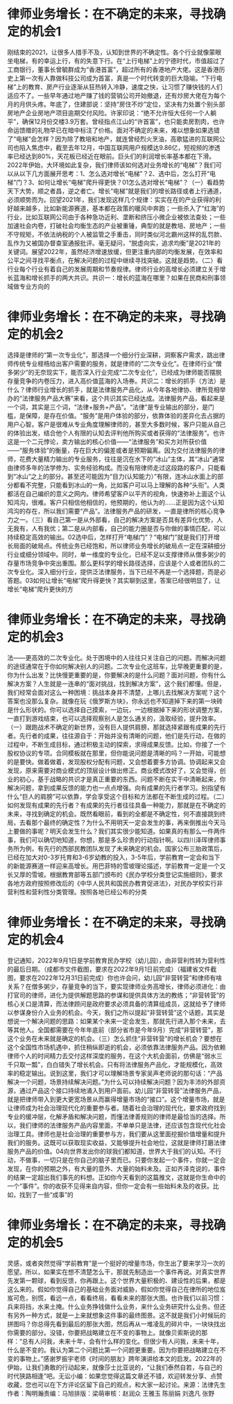# 律师业务增长：在不确定的未来，寻找确定的机会1

刚结束的2021，让很多人措手不及，认知到世界的不确定性。各个行业就像蒙眼坐电梯，有的幸运上行，有的失意下行。在“上行电梯”上的宁德时代，市值超过了工商银行，董事长曾毓群成为“香港首富”，超过所有的香港地产大佬。这是香港历史上第一次有人靠做科技公司成为首富，真是一个时代转变的巨大隐喻。“下行电梯”上的教育、房产行业逐渐从狂热转入冷静，速度之快，让习惯了赚快钱的人们适应不了。一些早年通过地产赚了钱的营销公司开始撤退，还有炒房大佬在为每个月的月供头疼。年底了，住建部说：坚持“房住不炒”定位，坚决有力处置个别头部房地产企业房地产项目逾期交付风险。许家印说：“绝不允许恒大任何一个人躺平”，确保12月份交楼3.9万套。曾经指点江山的“许首富”，也只能卖房割肉，也许命运馈赠的礼物早已在暗中标注了价格。面对不确定的未来，难以想象如果选错了“电梯”会怎样？因为除了教培和地产，就连曾经烈火烹油，高歌猛进的互联网公司也陷入焦虑中，截至去年12月，中国互联网用户规模达9.86亿，短视频的渗透率已经达到80%，天花板已经近在眼前。巨头们的利润增长率基本都在下滑。2022年伊始，大环境如此复杂，我们律师该如何选对业务增长的“电梯”？我们可以从以下几方面展开思考：1、怎么选对增长“电梯”？2、选中后，怎么打开“电梯”门？3、如何让增长“电梯”爬升得更快？01怎么选对增长“电梯”？（一）看趋势天下大势，顺之者昌，逆之者亡。增长“电梯”就是我们的增长路径或者上行通道，必须顺势而为。回望2021年，我们发现这样几个规律：实实在在的产业获得的利好越来越多，比如新能源赛道，基本都在政策的暖风中奔跑；一些杀入了“红海”的行业，比如互联网公司由于各种急功近利、垄断和挤压小微企业被依法查处；一些加速社会内卷，打破社会均衡生态的产业被重锤，典型的就是教培、房地产；一些不守规矩，不依法纳税的个人被监管之手重击，同时类似河北霸州这样的乱罚款、乱作为又被国办督查室通报批评。毫无疑问，“脱虚向实，追求均衡”是2021年的关键词。展望2022年，虽然经济增速放缓，但更注重内部的均衡发展，在效率和公平之间寻找平衡点，在解决问题的过程中继续寻找突破。这就是趋势。（二）看行业每个行业有着自己的发展周期和节奏规律。律师行业的高增长必须建立关于增长蓝海和增长抓手的两大共识。共识一：增长的蓝海在哪里？如果在民商和刑事领域做专业方向的

# 律师业务增长：在不确定的未来，寻找确定的机会2

选择是律师的“第一次专业化”，那选择一个细分行业深耕，洞察客户需求，跳出律师传统专业桎梏给出客户需要的服务，就是律师的“二次专业化”。在律师行业“僧多粥少”的无奈现实下，能否深入行业完成“二次专业化”，已经成为律师能否摆脱存量竞争的内卷压力，进入高价值蓝海的入场券。共识二：增长的抓手（方法）是什么？律师行业增长的抓手，就是法律服务产品化，从今年各地律协、律所竞相举办的“法律服务产品大赛”来看，这个共识其实已经达成。法律服务产品，看起来是一个词，其实是三个词，“法律+服务+产品”。“法律”是专业输出的部分，是门槛，是保障，是存在价值。“服务”是用户体验的部分，依靠体验的差异化去占据的用户心智。客户是很难从专业角度理解律师的，甚至大多数时候，客户只能从自己的体验出发，结合他个人有限的认知去评判他所购买或者获得的“法律服务”。也许这是一个二元悖论，卖方输出的核心价值——“法律服务”和买方对所获价值——“服务体验”的衡量，存在巨大的偏差或者是预期偏离。因为交付法律服务的律师，花费大量精力输出的专业服务，往往是沉在水下的“冰山”主体，其“冰山”通常由律师多年的法学修为、实务经验构成。而没有陪律师走过这段路的客户，只能看到“冰山”之上的部分。甚至还可能因为“目力(认知能力）”有限，连冰山水面上的部分都看不完整，只能看到冰山的一角，比如客户可以马上理解的各种“头衔”。人类都活在自己编织的意义之网内。律师希望客户以平齐的视角，快速弥补上面这个认知鸿沟，很难。客户只相信他相信的，他预期的，他认为的……正是因为这个认知鸿沟的存在，所以我们需要“产品”。法律服务产品的研发，一直是律所的核心竞争力之一。（三）看自己第一是从外部看，自己的解决方案是否具有差异化优势，人无我有，人有我优；第二是从内部看，自己的能力圈是否与你做的事情匹配，可以持续稳定高效的输出。02选中后，怎样打开“电梯门”？“电梯门”就是我们打开增长局面的破局点。传统业务已经饱和，所以律师业务增长的破局点一定在深耕细分行业或细分领域中。同时，单一维度的专业化，已经不足以支撑律师从僧多粥少的存量市场竞争中突出重围。那么更科学的增长路径选择，应该是个人或者团队的二次专业化。深入细分行业，提供泛法律服务，当下已经不再是一个选择题，而是必答题。03如何让增长“电梯”爬升得更快？其实聊到这里，答案已经很明显了，让增长“电梯”爬升更快的方

# 律师业务增长：在不确定的未来，寻找确定的机会3

法——更高效的二次专业化。处于困境中的人往往只关注自己的问题。而解决问题的途径通常在于你如何解决别人的问题。二次专业化这班车，比早晚更重要的是，你为什么出发？比快慢更重要的是，你要解决的是什么问题？面对问题，你有什么解决方案？人生就是一连串的“面对挑战，找到解决方案”，这个我们都懂。但是，我们经常会面对这么一种困境：挑战本身并不清楚，上哪儿去找解决方案呢？这个答案也没那么复杂。就像在玩《俄罗斯方块》，你永远也不知道掉下来的第一块砖是什么形状的。你可以选择自己摸索，一边玩，一边根据掉下来的形状调整方案，一直打到游戏结束，也可以选择观察别人是怎么通关的，汲取经验，提升效率。（一）跟跑战术不确定的新世界，没有巨人提供肩膀，那就选择紧跟有成果的先行者。先行者的成果，往往源自于：开始并没有清晰的问题，他们是先行动，在做的过程中，不断生成目标，通过积极主动的探索，求得成果反馈。比如，你接了一个股权协议的专项。合同模板就在那里，但你能说问题是清晰的吗？一开始，可能想的是要快。做着做着，发现股权分配有问题，又会想着要多方协调。协调起来又会发现，原来需要对商业模式的顶层设计做出修正。商业模式改好了，又会觉得，创业的初心，基于战略的共识才是真正重要的东西。问题不断在实干中清晰起来，你解决问题，拿到成果反馈的能力也一点点增强。向有成果的先行者学习。别指望有什么“巨人的肩膀”可以依靠，学会享受这个目标和方法都在不断生成的过程。（二）如何发现有成果的先行者？有成果的先行者往往具备一种能力，那就是在不确定的未来，寻找到确定的机会。既然看眼前，看到的全都是不确定性，何不直接跳到终局，去看那个最终的确定性？为什么不用明天一定会发生的事，再来倒推出今天马上要做的事呢？明天会发生什么？我们其实很少能知道。如果真的有那么一件两件事，我们可以确切地知道，你想，那是多么珍贵的行动指针啊。以四川泽珲律师事务所为例，有先行的西部民教团队发现了未来确定的机会。国家公布三胎政策后，已经在加大对0-3岁托育和3-6岁幼教的投入，3-5年后，学前教育一定会和当下的新能源赛道一样迎来高增长。用巴菲特的雪坡理论描述，学前教育一定是一个又长又厚的雪坡。根据教育部等五部门颁布的《民办学校分类登记实施细则》，要求各地方政府按照修改后的《中华人民共和国民办教育促进法》，对民办学校实行非营利性和营利性分类管理。按照各地已经公布的分类

# 律师业务增长：在不确定的未来，寻找确定的机会4

登记通知，2022年9月1日是学前教育民办学校（幼儿园），由非营利性转为营利性的最后日期。（成都市文件截图，要求在2022年9月1日前完成）（福建省文件截图，要求在2022年12月31日前完成）你也许会问，幼儿园“非营转营”和律师有啥关系？在僧多粥少，存量竞争的当下，要实现律师业务高增长，律师必须进化：由打官司的律师，进化为提供解题思路的参谋和提供具体方法的教练；“非营转营”的核心关口是清算，而法律顾问是政府要求必须具备的清算组成员，这就给予了律师以参谋身份介入业务的机会。今天，我们之所以提起“非营转营”这个话题，其实是想说一个解决问题的思路：如果某个未来一定会发生，那就先行进入那个未来，去等其他人。全国都需要在今年年底前（部分省市是今年9月）完成“非营转营”，那这个业务在未来就是确定的机会。（三）怎么抓住“非营转营”的增长机会？要想在这个全国性市场机遇中，抓住稍纵即逝的机会，必须依靠法律服务产品。因为依赖律师个人的时间精力去交付这样深度的服务，在这个大机会面前，仿佛是“弱水三千只取一瓢”，白白错失了增长机会。只有将法律服务产品化，才能规模化，高效率的稳定输出。说到这里，我们才可以理解场景专家吴声老师说的那句话：“产品解决一个问题，场景持续解决问题。”为什么可以持续解决问题？因为丰沛的外部资源，通过产品这个接口持续地涌入到用户面前。幼儿园“非营转营”法律服务产品，就是把律师带入到更大更宽场景从而赢得增量市场的“接口”。这个增量市场，就是让律师成为社会治理现代化的重要参与者。随着社会治理的现代化，要求政府找到专业的缓冲层，化解矛盾和解决问题，而懂法律善规则的律师是最恰当的选择。所以，我们律师的法律服务产品内容里面，不单单只是法律，还应该包含现代化社会治理工具。律师也是社会治理的重要参与方，我们要从这里面挖掘价值增量和提升我们的服务。这既可以获取现实收益，又能够提升社会地位，这就是律师打磨法律服务产品的价值。04向世界发出你的球我们都知道，世界大于我们的认知。不行动，不做事，一切只是在你自己的脑子里而已。只要你发起一个事件，你就一定会发现，在你的预期之外，有大量的意外、大量的始料未及。正如齐泽克说的，事件的结果一定超出我们事先的料想。正如你今天看到的这篇推文，这就是你生命中的一个“事件”。你的收获不见得来自内容，但你一定会有一些始料未及的收获。比如，找到了一些“成事”的

# 律师业务增长：在不确定的未来，寻找确定的机会5

灵感，或者突然觉得“学前教育”是一个挺好的增量市场，你生出了要来学习一次的愿望。所以，如果实在想不清楚怎么干，那就先制造出一个事件再说。对真实世界先发第一颗球，看到反馈，你再跟上。这个世界大量积极的、建设性的后果，都是这么来的。假如你觉得自己的基础业务面对威胁，假如你觉得自己在律所的地位岌岌可危，别慌，看远一点，看看终局，看看未来的那张大图。也许我们以前习惯：兵来将挡，水来土掩。什么业务挣钱做什么业务，来什么业务研究什么业务。但还有另外一种方式，就是一上来就想象这件事的最终图景。这不就是我们小时候玩的拼图吗？你总得先看到最后的那张大图，然后再从一堆凌乱的碎片中，一块块找出你需要的部分。没错，你要把战略建立在不变的事物上。就像贝索斯说的那样：“总有人问我，未来十年，会有什么样的变化。但很少有人问我，未来十年，什么是不变的。我认为第二个问题比第一个问题更重要。因为你要把战略建立在不变的事物上。”感谢罗振宇老师《时间的朋友》跨年演讲给本文的启发。2022年的伊始，让我们勇敢的行动起来，就像莎士比亚说的，“让我们泰然自若，与自己的时代狭路相逢”吧。无讼小编：如果您觉得这篇文章还不错，欢迎转发分享、点赞收藏，您也可以在下方评论区留下自己的观点，和大家一起讨论。来源：法律先生作者：陶明瀚责编：马旭排版：梁萌审核：赵润众 王雅玉 陈丽娟 刘逸凡 张野

